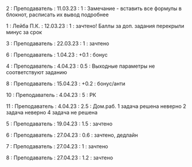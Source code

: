 2 : Преподаватель : 11.03.23 : 1 : Замечание - вставить все формулы в блокнот, расписать их вывод подробнее

1 : Лейба П.К. : 12.03.23 : 1 : зачтено! Баллы за доп. задания перекрыли минус за срок

3 : Преподаватель : 22.03.23 : 1 : зачтено

6 : Преподаватель : 1.04.23 : +0.1 : бонус

4 : Преподаватель : 4.04.23 : 0.5 : Выходные параметры не соответствуют заданию

8 : Преподаватель : 15.04.23 : +0.2 : бонус/анти

10 : Преподаватель : 4.04.23 : 5 : РК

11 : Преподаватель : 4.04.23 : 2.5 : Дом.раб. 1 задача решена неверно 2 задача неверно 4 задача не решена

5 : Преподаватель : 19.04.23 : 1.5 : зачтено

6 : Преподаватель : 27.04.23 : 0.6 : зачтено, дедлайн

7 : Преподаватель : 27.04.23 : 1 : зачтено

8 : Преподаватель : 27.04.23 : 1.2 : зачтено

